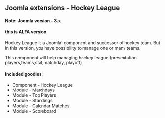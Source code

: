 ## Joomla extensions - Hockey League

#### Note: Joomla version - 3.x

#### this is ALFA version 


Hockey League is a Joomla! component and successor of hockey team.
But in this version, you have possibility to manage one or many teams.

This component will help managing hockey league (presentation players,teams,stat,matchday, playoff). 


#### Included goodies :
   - Component - Hockey League
   - Module - Matchdays
   - Module - Top Players
   - Module - Standings
   - Module - Calendar Matches
   - Module - Scoreboard

